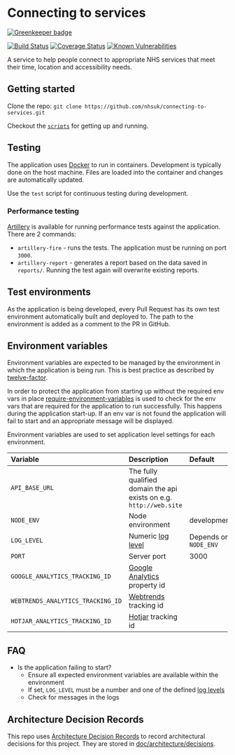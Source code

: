 # Connecting to services

[![Greenkeeper badge](https://badges.greenkeeper.io/nhsuk/connecting-to-services.svg)](https://greenkeeper.io/)

[![Build Status](https://travis-ci.org/nhsuk/connecting-to-services.svg?branch=master)](https://travis-ci.org/nhsuk/connecting-to-services)
[![Coverage Status](https://coveralls.io/repos/github/nhsuk/connecting-to-services/badge.svg?branch=master)](https://coveralls.io/github/nhsuk/connecting-to-services?branch=master)
[![Known Vulnerabilities](https://snyk.io/test/github/nhsuk/connecting-to-services/badge.svg)](https://snyk.io/test/github/nhsuk/connecting-to-services)

A service to help people connect to appropriate NHS services that
meet their time, location and accessibility needs.

## Getting started

Clone the repo: `git clone https://github.com/nhsuk/connecting-to-services.git`

Checkout the [`scripts`](scripts) for getting up and running.

## Testing

The application uses [Docker](https://www.docker.com/) to run in containers.
Development is typically done on the host machine. Files are loaded into the
container and changes are automatically updated.

Use the `test` script for continuous testing during development.

### Performance testing

[Artillery](https://artillery.io/docs/#) is available for running performance
tests against the application. There are 2 commands:

* `artillery-fire` - runs the tests. The application must be running on port
  `3000`.
* `artillery-report` - generates a report based on the data saved in
  `reports/`. Running the test again will overwrite existing reports.

## Test environments

As the application is being developed, every Pull Request has its own test
environment automatically built and deployed to. The path to the environment
is added as a comment to the PR in GitHub.

## Environment variables

Environment variables are expected to be managed by the environment in which
the application is being run. This is best practice as described by
[twelve-factor](https://12factor.net/config).

In order to protect the application from starting up without the required
env vars in place
[require-environment-variables](https://www.npmjs.com/package/require-environment-variables)
is used to check for the env vars that are required for the application to run
successfully.
This happens during the application start-up. If an env var is not found the
application will fail to start and an appropriate message will be displayed.

Environment variables are used to set application level settings for each
environment.

| Variable                         | Description                                                         | Default                 | Required |
|:---------------------------------|:--------------------------------------------------------------------|:------------------------|----------|
| `API_BASE_URL`                   | The fully qualified domain the api exists on e.g. `http://web.site` |                         | Yes      |
| `NODE_ENV`                       | Node environment                                                    | development             |          |
| `LOG_LEVEL`                      | Numeric [log level](https://github.com/trentm/node-bunyan#levels)   | Depends on `NODE_ENV`   |          |
| `PORT`                           | Server port                                                         | 3000                    |          |
| `GOOGLE_ANALYTICS_TRACKING_ID`   | [Google Analytics](https://www.google.co.uk/analytics) property id  |                         |          |
| `WEBTRENDS_ANALYTICS_TRACKING_ID`| [Webtrends](https://www.webtrends.com/) tracking id                 |                         |          |
| `HOTJAR_ANALYTICS_TRACKING_ID`   | [Hotjar](https://www.hotjar.com/) tracking id                       |                         |          |

## FAQ

* Is the application failing to start?
  * Ensure all expected environment variables are available within the environment
  * If set, `LOG_LEVEL` must be a number and one of the defined [log levels](https://github.com/trentm/node-bunyan#levels)
  * Check for messages in the logs

## Architecture Decision Records

This repo uses
[Architecture Decision Records](http://thinkrelevance.com/blog/2011/11/15/documenting-architecture-decisions)
to record architectural decisions for this project.
They are stored in [doc/architecture/decisions](doc/architecture/decisions).
